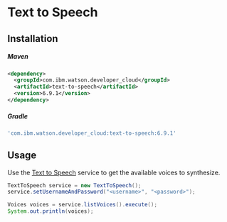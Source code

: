 # Text to Speech

## Installation

##### Maven
```xml
<dependency>
  <groupId>com.ibm.watson.developer_cloud</groupId>
  <artifactId>text-to-speech</artifactId>
  <version>6.9.1</version>
</dependency>
```

##### Gradle
```gradle
'com.ibm.watson.developer_cloud:text-to-speech:6.9.1'
```

## Usage
Use the [Text to Speech][text_to_speech] service to get the available voices to synthesize.

```java
TextToSpeech service = new TextToSpeech();
service.setUsernameAndPassword("<username>", "<password>");

Voices voices = service.listVoices().execute();
System.out.println(voices);
```

[text_to_speech]: https://console.bluemix.net/docs/services/text-to-speech/index.html

